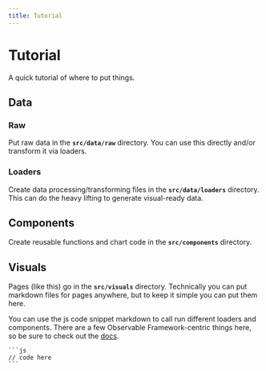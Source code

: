 ```yaml
---
title: Tutorial
---
```


# Tutorial

A quick tutorial of where to put things.

## Data

### Raw

Put raw data in the **`src/data/raw`** directory. You can use this directly and/or transform it via loaders.

### Loaders
Create data processing/transforming files in the **`src/data/loaders`** directory. This can do the heavy lifting to generate visual-ready data.

## Components
Create reusable functions and chart code in the **`src/components`** directory.

## Visuals
Pages (like this) go in the **`src/visuals`** directory. Technically you can put markdown files for pages anywhere, but to keep it simple you can put them here.

You can use the js code snippet markdown to call run different loaders and components. There are a few Observable Framework-centric things here, so be sure to check out the [docs](https://observablehq.com/framework/what-is-framework).
````
```js
// code here
```
````

